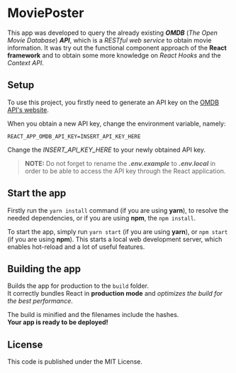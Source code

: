# MoviePoster

This app was developed to query the already existing ***OMDB*** (*The Open Movie Database*) ***API***, which is a *RESTful web service* to obtain movie information. It was try out the functional component approach of the **React framework** and to obtain some more knowledge on *React Hooks* and the *Context API*.

## Setup

To use this project, you firstly need to generate an API key on the [OMDB API's website]([https://omdbapi.com/apikey.aspx](https://omdbapi.com/apikey.aspx)).

When you obtain a new API key, change the environment variable, namely:

    REACT_APP_OMDB_API_KEY=INSERT_API_KEY_HERE
Change the *INSERT_API_KEY_HERE* to your newly obtained API key.

> **NOTE:** Do not forget to rename the ***.env.example*** to ***.env.local*** in order to be able to access the API key through the React application.

## Start the app

Firstly run the `yarn install` command (if you are using **yarn**), to resolve the needed dependencies, or if you are using **npm**, the `npm install`.

To start the app, simply run `yarn start` (if you are using **yarn**), or `npm start` (if you are using **npm**). This starts a local web development server, which enables hot-reload and a lot of useful features.

## Building the app

Builds the app for production to the `build` folder.<br />
It correctly bundles React in **production mode** and *optimizes the build for the best performance*.

The build is minified and the filenames include the hashes.<br />
**Your app is ready to be deployed!**

## License

This code is published under the MIT License.
